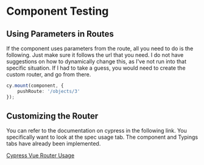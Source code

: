 
# Component Testing

## Using Parameters in Routes

If the component uses parameters from the route, all you need to do is the following.  Just make sure it follows the url
that you need.  I do not have suggestions on how to dynamically change this, as I've not run into that specific situation.
If I had to take a guess, you would need to create the custom router, and go from there.

```typescript
cy.mount(component, {
    pushRoute: '/objects/3'
});
```

## Customizing the Router

You can refer to the documentation on cypress in the following link.  You specifically want to look at the spec usage tab.
The component and Typings tabs have already been implemented.

[Cypress Vue Router Usage](https://docs.cypress.io/guides/component-testing/vue/examples#Vue-3)